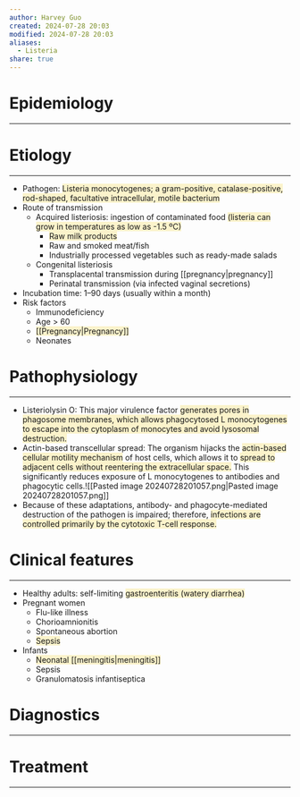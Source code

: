 ```yaml
---
author: Harvey Guo
created: 2024-07-28 20:03
modified: 2024-07-28 20:03
aliases:
  - Listeria
share: true
---
```

# Epidemiology
---


# Etiology
---
- Pathogen: <span style="background:rgba(240, 200, 0, 0.2)">Listeria monocytogenes; a gram-positive, catalase-positive, rod-shaped, facultative intracellular, motile bacterium</span>
- Route of transmission
	- Acquired listeriosis: ingestion of contaminated food <span style="background:rgba(240, 200, 0, 0.2)">(listeria can grow in temperatures as low as -1.5 ºC) </span>
		- <span style="background:rgba(240, 200, 0, 0.2)">Raw milk products</span>
		- Raw and smoked meat/fish
		- Industrially processed vegetables such as ready-made salads
	- Congenital listeriosis 
		- Transplacental transmission during [[pregnancy|pregnancy]]
		- Perinatal transmission (via infected vaginal secretions)
- Incubation time: 1–90 days (usually within a month) 
- Risk factors
	- Immunodeficiency
	- Age > 60
	- <span style="background:rgba(240, 200, 0, 0.2)">[[Pregnancy|Pregnancy]]</span>
	- Neonates

# Pathophysiology
---
- Listeriolysin O:  This major virulence factor <span style="background:rgba(240, 200, 0, 0.2)">generates pores in phagosome membranes, which allows phagocytosed L monocytogenes to escape into the cytoplasm of monocytes and avoid lysosomal destruction.</span>
- Actin-based transcellular spread:  The organism hijacks the <span style="background:rgba(240, 200, 0, 0.2)">actin-based cellular motility mechanism</span> of host cells, which allows it to <span style="background:rgba(240, 200, 0, 0.2)">spread to adjacent cells without reentering the extracellular space.</span>  This significantly reduces exposure of L monocytogenes to antibodies and phagocytic cells.![[Pasted image 20240728201057.png|Pasted image 20240728201057.png]]
- Because of these adaptations, antibody- and phagocyte-mediated destruction of the pathogen is impaired; therefore, <span style="background:rgba(240, 200, 0, 0.2)">infections are controlled primarily by the cytotoxic T-cell response.</span>

# Clinical features
---
- Healthy adults: self-limiting <span style="background:rgba(240, 200, 0, 0.2)">gastroenteritis (watery diarrhea)</span>
- Pregnant women
	- Flu-like illness
	- Chorioamnionitis
	- Spontaneous abortion
	- <span style="background:rgba(240, 200, 0, 0.2)">Sepsis</span>
- Infants
	- <span style="background:rgba(240, 200, 0, 0.2)">Neonatal [[meningitis|meningitis]]</span>
	- Sepsis
	- Granulomatosis infantiseptica

# Diagnostics
---


# Treatment
---

